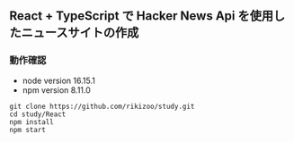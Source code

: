 ## React + TypeScript で Hacker News Api を使用したニュースサイトの作成
### 動作確認
* node version 16.15.1
* npm version 8.11.0
```
git clone https://github.com/rikizoo/study.git
cd study/React
npm install
npm start
```
